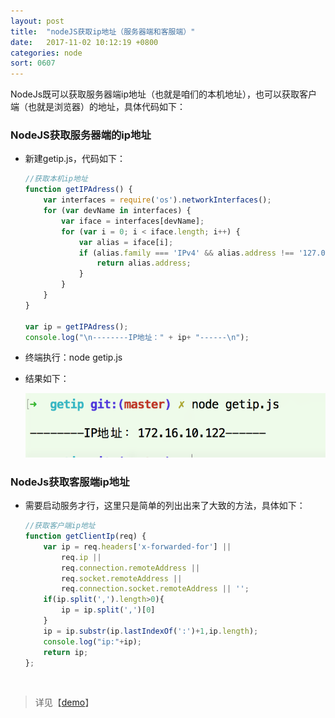 ```yaml
---
layout: post
title:  "nodeJS获取ip地址（服务器端和客服端）"
date:   2017-11-02 10:12:19 +0800
categories: node
sort: 0607
---
```


NodeJs既可以获取服务器端ip地址（也就是咱们的本机地址），也可以获取客户端（也就是浏览器）的地址，具体代码如下：

### NodeJS获取服务器端的ip地址

- 新建getip.js，代码如下：

  ```js
  //获取本机ip地址
  function getIPAdress() {
      var interfaces = require('os').networkInterfaces();　　
      for (var devName in interfaces) {　　　　
          var iface = interfaces[devName];　　　　　　
          for (var i = 0; i < iface.length; i++) {
              var alias = iface[i];
              if (alias.family === 'IPv4' && alias.address !== '127.0.0.1' && !alias.internal) {
                  return alias.address;
              }
          }　　
      }
  }

  var ip = getIPAdress();
  console.log("\n--------IP地址：" + ip+ "------\n");
  ```

- 终端执行：node getip.js

- 结果如下：

  ![效果图](/assets/node/0701.png)





### NodeJs获取客服端ip地址

- 需要启动服务才行，这里只是简单的列出出来了大致的方法，具体如下：

  ```js
  //获取客户端ip地址
  function getClientIp(req) {
      var ip = req.headers['x-forwarded-for'] ||
          req.ip ||
          req.connection.remoteAddress ||
          req.socket.remoteAddress ||
          req.connection.socket.remoteAddress || '';
      if(ip.split(',').length>0){
          ip = ip.split(',')[0]
      }
      ip = ip.substr(ip.lastIndexOf(':')+1,ip.length);
      console.log("ip:"+ip);
      return ip;  
  };
  ```

  ​

> 详见【[demo](https://github.com/huanghui8030/node/tree/master/demo/getip/getip.js)】